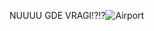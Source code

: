 NUUUU GDE VRAGI!?!?![Airport](https://user-images.githubusercontent.com/66873778/179199508-7f4f3001-1333-4213-9ea3-5d30707a8b48.jpg)
